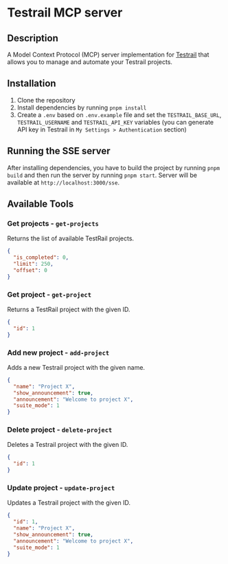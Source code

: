 # Testrail MCP server

## Description

A Model Context Protocol (MCP) server implementation for [Testrail](https://www.testrail.com/) that allows you to manage and automate your Testrail projects.

## Installation

1. Clone the repository
2. Install dependencies by running `pnpm install`
3. Create a `.env` based on `.env.example` file and set the `TESTRAIL_BASE_URL`, `TESTRAIL_USERNAME` and `TESTRAIL_API_KEY` variables (you can generate API key in Testrail in `My Settings > Authentication` section)

## Running the SSE server

After installing dependencies, you have to build the project by running `pnpm build` and then run the server by running `pnpm start`. Server will be available at `http://localhost:3000/sse`.

## Available Tools

### Get projects - `get-projects`

Returns the list of available TestRail projects.

```json
{
  "is_completed": 0,
  "limit": 250,
  "offset": 0
}
```

### Get project - `get-project`

Returns a TestRail project with the given ID.

```json
{
  "id": 1
}
```

### Add new project - `add-project`

Adds a new Testrail project with the given name.

```json
{
  "name": "Project X",
  "show_announcement": true,
  "announcement": "Welcome to project X",
  "suite_mode": 1
}
```

### Delete project - `delete-project`

Deletes a Testrail project with the given ID.

```json
{
  "id": 1
}
```

### Update project - `update-project`

Updates a Testrail project with the given ID.

```json
{
  "id": 1,
  "name": "Project X",
  "show_announcement": true,
  "announcement": "Welcome to project X",
  "suite_mode": 1
}
```
